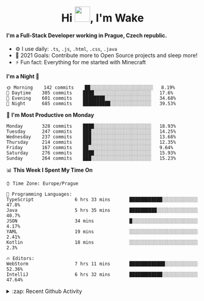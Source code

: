 <h1 align="center">Hi <img src="https://raw.githubusercontent.com/MrWakeCZ/MrWakeCZ/master/Hi.gif" width="40px" />, I'm Wake</h1>

#### I'm a Full-Stack Developer working in Prague, Czech republic.
- ⚙️ I use daily: `.ts`, `.js`, `.html`, `.css`, `.java`
- 🥅 2021 Goals: Contribute more to Open Source projects and sleep more!
- ⚡ Fun fact: Everything for me started with Minecraft

<!--START_SECTION:waka-->
**I'm a Night 🦉** 

```text
🌞 Morning    142 commits    ██░░░░░░░░░░░░░░░░░░░░░░░   8.19% 
🌆 Daytime    305 commits    ████░░░░░░░░░░░░░░░░░░░░░   17.6% 
🌃 Evening    601 commits    ████████░░░░░░░░░░░░░░░░░   34.68% 
🌙 Night      685 commits    ██████████░░░░░░░░░░░░░░░   39.53%

```
📅 **I'm Most Productive on Monday** 

```text
Monday       328 commits    ████░░░░░░░░░░░░░░░░░░░░░   18.93% 
Tuesday      247 commits    ███░░░░░░░░░░░░░░░░░░░░░░   14.25% 
Wednesday    237 commits    ███░░░░░░░░░░░░░░░░░░░░░░   13.68% 
Thursday     214 commits    ███░░░░░░░░░░░░░░░░░░░░░░   12.35% 
Friday       167 commits    ██░░░░░░░░░░░░░░░░░░░░░░░   9.64% 
Saturday     276 commits    ████░░░░░░░░░░░░░░░░░░░░░   15.93% 
Sunday       264 commits    ███░░░░░░░░░░░░░░░░░░░░░░   15.23%

```


📊 **This Week I Spent My Time On** 

```text
⌚︎ Time Zone: Europe/Prague

💬 Programming Languages: 
TypeScript               6 hrs 33 mins       ████████████░░░░░░░░░░░░░   47.8% 
Java                     5 hrs 35 mins       ██████████░░░░░░░░░░░░░░░   40.7% 
JSON                     34 mins             █░░░░░░░░░░░░░░░░░░░░░░░░   4.17% 
YAML                     19 mins             ░░░░░░░░░░░░░░░░░░░░░░░░░   2.41% 
Kotlin                   18 mins             ░░░░░░░░░░░░░░░░░░░░░░░░░   2.3%

🔥 Editors: 
WebStorm                 7 hrs 11 mins       █████████████░░░░░░░░░░░░   52.36% 
IntelliJ                 6 hrs 32 mins       ████████████░░░░░░░░░░░░░   47.64%

```


<!--END_SECTION:waka-->

<details>
  <summary>:zap: Recent Github Activity</summary>

<!--START_SECTION:activity-->
1. ❌ Closed PR [#15](https://github.com/craftmania-cz/craftmanager/pull/15) in [craftmania-cz/craftmanager](https://github.com/craftmania-cz/craftmanager)
2. 🎉 Merged PR [#11](https://github.com/craftmania-cz/craftapi/pull/11) in [craftmania-cz/craftapi](https://github.com/craftmania-cz/craftapi)
3. 🎉 Merged PR [#89](https://github.com/waked-cz/corgi/pull/89) in [waked-cz/corgi](https://github.com/waked-cz/corgi)
4. 🎉 Merged PR [#2](https://github.com/craftmania-cz/craftcore/pull/2) in [craftmania-cz/craftcore](https://github.com/craftmania-cz/craftcore)
5. 🎉 Merged PR [#7](https://github.com/craftmania-cz/craftlobby/pull/7) in [craftmania-cz/craftlobby](https://github.com/craftmania-cz/craftlobby)
<!--END_SECTION:activity-->

</details>

